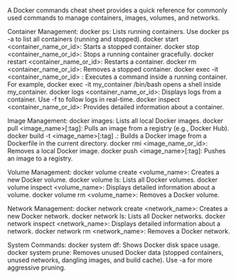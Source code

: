 A Docker commands cheat sheet provides a quick reference for commonly used commands to manage containers, images, volumes, and networks.

Container Management:
docker ps: Lists running containers. Use docker ps -a to list all containers (running and stopped).
docker start <container_name_or_id>: Starts a stopped container.
docker stop <container_name_or_id>: Stops a running container gracefully.
docker restart <container_name_or_id>: Restarts a container.
docker rm <container_name_or_id>: Removes a stopped container.
docker exec -it <container_name_or_id> <command>: Executes a command inside a running container. For example, docker exec -it my_container /bin/bash opens a shell inside my_container.
docker logs <container_name_or_id>: Displays logs from a container. Use -f to follow logs in real-time.
docker inspect <container_name_or_id>: Provides detailed information about a container.


Image Management:
docker images: Lists all local Docker images.
docker pull <image_name>[:tag]: Pulls an image from a registry (e.g., Docker Hub).
docker build -t <image_name>[:tag] .: Builds a Docker image from a Dockerfile in the current directory.
docker rmi <image_name_or_id>: Removes a local Docker image.
docker push <image_name>[:tag]: Pushes an image to a registry.


Volume Management:
docker volume create <volume_name>: Creates a new Docker volume.
docker volume ls: Lists all Docker volumes.
docker volume inspect <volume_name>: Displays detailed information about a volume.
docker volume rm <volume_name>: Removes a Docker volume.


Network Management:
docker network create <network_name>: Creates a new Docker network.
docker network ls: Lists all Docker networks.
docker network inspect <network_name>: Displays detailed information about a network.
docker network rm <network_name>: Removes a Docker network.


System Commands:
docker system df: Shows Docker disk space usage.
docker system prune: Removes unused Docker data (stopped containers, unused networks, dangling images, and build cache). Use -a for more aggressive pruning.